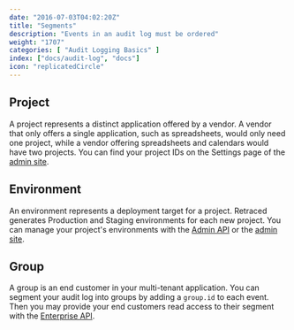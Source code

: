 ```yaml
---
date: "2016-07-03T04:02:20Z"
title: "Segments"
description: "Events in an audit log must be ordered"
weight: "1707"
categories: [ "Audit Logging Basics" ]
index: ["docs/audit-log", "docs"]
icon: "replicatedCircle"
---
```


## Project
A project represents a distinct application offered by a vendor. A vendor that only offers a single application, such as spreadsheets, would only need one project, while a vendor offering spreadsheets and calendars would have two projects. You can find your project IDs on the Settings page of the [admin site](https://app.retraced.io).

## Environment
An environment represents a deployment target for a project. Retraced generates Production and Staging environments for each new project. You can manage your project's environments with the [Admin API](/docs/audit-log/apis/admin-api/) or the [admin site](https://app.retraced.io).

## Group
A group is an end customer in your multi-tenant application. You can segment your audit log into groups by adding a ```group.id``` to each event. Then you may provide your end customers read access to their segment with the [Enterprise API](/docs/audit-log/apis/enterprise-api/).
